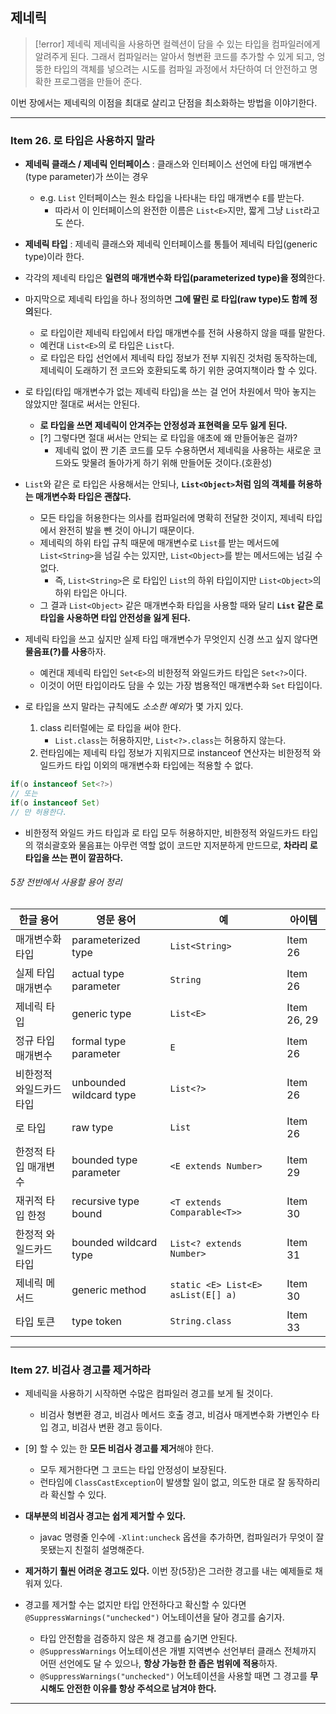 ## 제네릭

> [!error] 제네릭
> 제네릭을 사용하면 컬렉션이 담을 수 있는 타입을 컴파일러에게 알려주게 된다. 그래서 컴파일러는 알아서 형변환 코드를 추가할 수 있게 되고, 엉뚱한 타입의 객체를 넣으려는 시도를 컴파일 과정에서 차단하여 더 안전하고 명확한 프로그램을 만들어 준다.

이번 장에서는 제네릭의 이점을 최대로 살리고 단점을 최소화하는 방법을 이야기한다.

---
### Item 26. 로 타입은 사용하지 말라

- **제네릭 클래스 / 제네릭 인터페이스** : 클래스와 인터페이스 선언에 타입 매개변수(type parameter)가 쓰이는 경우
	- e.g. `List` 인터페이스는 원소 타입을 나타내는 타입 매개변수 `E`를 받는다.
		- 따라서 이 인터페이스의 완전한 이름은 `List<E>`지만, 짧게 그냥 `List`라고도 쓴다.
- **제네릭 타입** : 제네릭 클래스와 제네릭 인터페이스를 통틀어 제네릭 타입(generic type)이라 한다.
- 각각의 제네릭 타입은 **일련의 매개변수화 타입(parameterized type)을 정의**한다.
- 마지막으로 제네릭 타입을 하나 정의하면 **그에 딸린 로 타입(raw type)도 함께 정의**된다.
	- 로 타입이란 제네릭 타입에서 타입 매개변수를 전혀 사용하지 않을 때를 말한다.
	- 예컨대 `List<E>`의 로 타입은 `List`다.
	- 로 타입은 타입 선언에서 제네릭 타입 정보가 전부 지워진 것처럼 동작하는데, 제네릭이 도래하기 전 코드와 호환되도록 하기 위한 궁여지책이라 할 수 있다.

- 로 타입(타입 매개변수가 없는 제네릭 타입)을 쓰는 걸 언어 차원에서 막아 놓지는 않았지만 절대로 써서는 안된다.
	- **로 타입을 쓰면 제네릭이 안겨주는 안정성과 표현력을 모두 잃게 된다.**
	- [?] 그렇다면 절대 써서는 안되는 로 타입을 애초에 왜 만들어놓은 걸까?
		- 제네릭 없이 짠 기존 코드를 모두 수용하면서 제네릭을 사용하는 새로운 코드와도 맞물려 돌아가게 하기 위해 만들어둔 것이다.(호환성)
- `List`와 같은 로 타입은 사용해서는 안되나, **`List<Object>`처럼 임의 객체를 허용하는 매개변수화 타입은 괜찮다.**
	- 모든 타입을 허용한다는 의사를 컴파일러에 명확히 전달한 것이지, 제네릭 타입에서 완전히 발을 뺀 것이 아니기 때문이다.
	- 제네릭의 하위 타입 규칙 때문에 매개변수로 `List`를 받는 메서드에 `List<String>`을 넘길 수는 있지만, `List<Object>`를 받는 메서드에는 넘길 수 없다.
		- 즉, `List<String>`은 로 타입인 `List`의 하위 타입이지만 `List<Object>`의 하위 타입은 아니다.
	- 그 결과 `List<Object>` 같은 매개변수화 타입을 사용할 때와 달리 **`List` 같은 로 타입을 사용하면 타입 안전성을 잃게 된다.**
- 제네릭 타입을 쓰고 싶지만 실제 타입 매개변수가 무엇인지 신경 쓰고 싶지 않다면 **물음표(?)를 사용**하자.
	- 예컨대 제네릭 타입인 `Set<E>`의 비한정적 와일드카드 타입은 `Set<?>`이다.
	- 이것이 어떤 타입이라도 담을 수 있는 가장 범용적인 매개변수화 `Set` 타입이다.

- 로 타입을 쓰지 말라는 규칙에도 *소소한 예외*가 몇 가지 있다.
	1. class 리터럴에는 로 타입을 써야 한다.
		- `List.class`는 허용하지만, `List<?>.class`는 허용하지 않는다.
	2. 런타임에는 제네릭 타입 정보가 지워지므로 instanceof 연산자는 비한정적 와일드카드 타입 이외의 매개변수화 타입에는 적용할 수 없다.
```java
if(o instanceof Set<?>)
// 또는
if(o instanceof Set)
// 만 허용한다.
```
- 비한정적 와일드 카드 타입과 로 타입 모두 허용하지만, 비한정적 와일드카드 타입의 꺾쇠괄호와 물음표는 아무런 역할 없이 코드만 지저분하게 만드므로, **차라리 로 타입을 쓰는 편이 깔끔하다.**

###### 5장 전반에서 사용할 용어 정리
| **한글 용어**     | **영문 용어**               | **예**                              | **아이템**     |
| ------------- | ----------------------- | ---------------------------------- | ----------- |
| 매개변수화 타입      | parameterized type      | `List<String>`                     | Item 26     |
| 실제 타입 매개변수    | actual type parameter   | `String`                           | Item 26     |
| 제네릭 타입        | generic type            | `List<E>`                          | Item 26, 29 |
| 정규 타입 매개변수    | formal type parameter   | `E`                                | Item 26     |
| 비한정적 와일드카드 타입 | unbounded wildcard type | `List<?>`                          | Item 26     |
| 로 타입          | raw type                | `List`                             | Item 26     |
| 한정적 타입 매개변수   | bounded type parameter  | `<E extends Number>`               | Item 29     |
| 재귀적 타입 한정     | recursive type bound    | `<T extends Comparable<T>>`        | Item 30     |
| 한정적 와일드카드 타입  | bounded wildcard type   | `List<? extends Number>`           | Item 31     |
| 제네릭 메서드       | generic method          | `static <E> List<E> asList(E[] a)` | Item 30     |
| 타입 토큰         | type token              | `String.class`                     | Item 33     |

---
### Item 27. 비검사 경고를 제거하라

- 제네릭을 사용하기 시작하면 수많은 컴파일러 경고를 보게 될 것이다.
	- 비검사 형변환 경고, 비검사 메서드 호출 경고, 비검사 매게변수화 가변인수 타입 경고, 비검사 변환 경고 등이다.

- [9] 할 수 있는 한 **모든 비검사 경고를 제거**해야 한다.
	- 모두 제거한다면 그 코드는 타입 안정성이 보장된다.
	- 런타임에 `ClassCastException`이 발생할 일이 없고, 의도한 대로 잘 동작하리라 확신할 수 있다.
- **대부분의 비검사 경고는 쉽게 제거할 수 있다.**
	- javac 명령줄 인수에 `-Xlint:uncheck` 옵션을 추가하면, 컴파일러가 무엇이 잘못됐는지 친절히 설명해준다.
- **제거하기 훨씬 어려운 경고도 있다.** 이번 장(5장)은 그러한 경고를 내는 예제들로 채워져 있다.
- 경고를 제거할 수는 없지만 타입 안전하다고 확신할 수 있다면 `@SuppressWarnings("unchecked")` 어노테이션을 달아 경고를 숨기자.
	- 타입 안전함을 검증하지 않은 채 경고를 숨기면 안된다.
	- `@SuppressWarnings` 어노테이션은 개별 지역변수 선언부터 클래스 전체까지 어떤 선언에도 달 수 있으나, **항상 가능한 한 좁은 범위에 적용**하자.
	- `@SuppressWarnings("unchecked")` 어노테이션을 사용할 때면 그 경고를 **무시해도 안전한 이유를 항상 주석으로 남겨야 한다.**

---